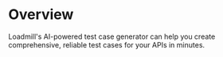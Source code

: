 # Overview

Loadmill's AI-powered test case generator can help you create comprehensive, reliable test cases for your APIs in minutes.
